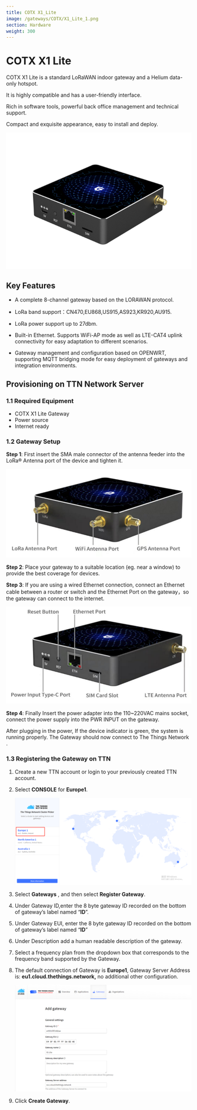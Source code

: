 ```yaml
---
title: COTX X1_Lite
image: /gateways/COTX/X1_Lite_1.png
section: Hardware
weight: 300
---
```


# COTX X1 Lite

COTX X1 Lite is a standard LoRaWAN indoor gateway and a Helium data-only hotspot.

It is highly compatible and has a user-friendly interface.

Rich in software tools, powerful back office management and technical support.

Compact and exquisite appearance, easy to install and deploy.

![COTX_X1_Lite](../X1_Lite_1.png)

 

## Key Features

- A complete 8-channel gateway based on the LORAWAN protocol.

- LoRa band support：CN470,EU868,US915,AS923,KR920,AU915.

- LoRa power support up to 27dbm.

- Built-in Ethernet. Supports WiFi-AP mode as well as LTE-CAT4 uplink connectivity for easy adaptation to different scenarios.

- Gateway management and configuration based on OPENWRT, supporting MQTT bridging mode for easy deployment of gateways and integration environments.

  

## Provisioning on TTN Network Server

### 1.1 Required Equipment

- COTX X1 Lite Gateway
- Power source
- Internet ready

### 1.2 Gateway Setup

**Step 1**: First  insert the SMA male connector of the antenna feeder into the LoRa®  Antenna port of the device and tighten it.

 ![COTX_X1_Lite](../X1_Lite_2.png)

 

**Step 2**: Place  your gateway to a suitable location (eg. near a window) to provide the best coverage for devices. 

**Step 3**: If you are using a wired Ethernet connection, connect an Ethernet cable between a router or switch and the Ethernet Port on the gateway，so the gateway can connect to the internet.

![COTX_X1_Lite](../X1_Lite_3.png)

 

 

**Step 4**: Finally Insert the power adapter into the 110~220VAC mains socket, connect the  power supply into the PWR INPUT on the gateway.

After plugging in the power, If the device indicator is green, the system is running properly. The Gateway should now connect to The Things Network .

### 1.3 Registering the Gateway on TTN 

1. Create a new TTN account or login to your previously created TTN account.

2. Select **CONSOLE** for **Europe1**.

   ![COTX_X1_Lite](../X1_Lite_4.png)

 

3. Select **Gateways** , and then select **Register Gateway**.

4. Under Gateway ID,enter the 8 byte gateway ID recorded on the bottom of gateway’s label named “**ID**”.

5. Under Gateway EUI, enter the 8 byte gateway ID recorded on the bottom of gateway’s label named “**ID**”

6. Under Description add a human readable description of the gateway.

7. Select a frequency plan from the dropdown box that corresponds to the frequency band supported by the Gateway.

8. The default connection of Gateway is **Europe1**, Gateway Server Address is: **eu1.cloud.thethings.network,** no additional other configuration. 

   ![COTX_X1_Lite](../X1_Lite_5.png)

 

9. Click **Create Gateway**. 

